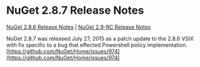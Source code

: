 # NuGet 2.8.7 Release Notes

[NuGet 2.8.6 Release Notes](nuget-2.8.6) | [NuGet 2.9-RC Release Notes](nuget-2.9-RC)

NuGet 2.8.7 was released July 27, 2015 as a patch update to the 2.8.6 VSIX with fix specific to a bug that effected Powershell policy implementation.
[https://github.com/NuGet/Home/issues/974](https://github.com/NuGet/Home/issues/974)


  
